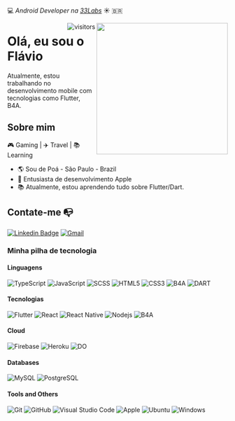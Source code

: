 :computer: _Android Developer na [33Labs](https://33labs.com.br/)_ ☀️ :brazil:

<img align="right" width="300" height="300" src="https://1.bp.blogspot.com/-KLg5TEY1v6U/T6P9I6YPZwI/AAAAAAAABEc/iYpstw_ouMQ/s1600/Mr_bean.jpg">

<img  align="right" alt="visitors" src="https://visitor-badge.glitch.me/badge?page_id=peagape" /> 

# Olá, eu sou o Flávio

Atualmente, estou trabalhando no desenvolvimento mobile com tecnologias como Flutter, B4A.


## Sobre mim 

🎮 Gaming | ✈️ Travel | 📚 Learning

- :earth_americas: Sou de Poá - São Paulo - Brazil
- :iphone: Entusiasta de desenvolvimento Apple
- 📚 Atualmente, estou aprendendo tudo sobre Flutter/Dart.

## Contate-me :mailbox_with_no_mail:

[![Linkedin Badge](https://img.shields.io/badge/-Flavio_Rocha-black?style=flat-square&logo=Linkedin&link=https://www.linkedin.com/in/flaviodev1/)](https://www.linkedin.com/in/flaviodev1/) 
[![Gmail](https://img.shields.io/badge/-flaviorocha.dev1@gmail.com-black?style=flat-square&logo=Gmail)](mailto:flaviorocha.dev@gmail.com)


### Minha pilha de tecnologia

#### Linguagens

![TypeScript](https://img.shields.io/badge/-TypeScript-black?style=flat-square&logo=typescript)
![JavaScript](https://img.shields.io/badge/-JavaScript-black?style=flat-square&logo=javascript)
![SCSS](https://img.shields.io/badge/-SCSS-black?style=flat-square&logo=SASS)
![HTML5](https://img.shields.io/badge/-HTML5-black?style=flat-square&logo=html5)
![CSS3](https://img.shields.io/badge/-CSS3-black?style=flat-square&logo=css3)
![B4A](https://img.shields.io/badge/B4A-black?style=flat-square&logo=android)
![DART](https://img.shields.io/badge/Dart-black?style=flat-square&logo=Dart)

#### Tecnologias
![Flutter](https://img.shields.io/badge/Flutter-black?style=flat-square&logo=Flutter)
![React](https://img.shields.io/badge/-React-black?style=flat-square&logo=react)
![React Native](https://img.shields.io/badge/-React_Native-black?style=flat-square&logo=react)
![Nodejs](https://img.shields.io/badge/-Nodejs-black?style=flat-square&logo=Node.js)
![B4A](https://img.shields.io/badge/B4A-black?style=flat-square&logo=android)

#### Cloud
![Firebase](https://img.shields.io/badge/-Firebase-black?style=flat-square&logo=Firebase)
![Heroku](https://img.shields.io/badge/-Heroku-black?style=flat-square&logo=heroku)
![DO](https://img.shields.io/badge/Digitalocean-black?style=flat-square&logo=digitalocean)

#### Databases
![MySQL](https://img.shields.io/badge/-MySQL-black?style=flat-square&logo=mysql)
![PostgreSQL](https://img.shields.io/badge/-PostgreSQL-black?style=flat-square&logo=postgresql)

#### Tools and Others
![Git](https://img.shields.io/badge/-Git-black?style=flat-square&logo=git)
![GitHub](https://img.shields.io/badge/-GitHub-black?style=flat-square&logo=github)
![Visual Studio Code](https://img.shields.io/badge/Visual_Studio_Code-black?style=flat-square&logo=Visual-Studio-Code)
![Apple](https://img.shields.io/badge/MacOS-black?style=flat-square&logo=Apple)
![Ubuntu](https://img.shields.io/badge/-Ubuntu-black?style=flat-square&logo=ubuntu)
![Windows](https://img.shields.io/badge/-Windows-black?style=flat-square&logo=windows)
